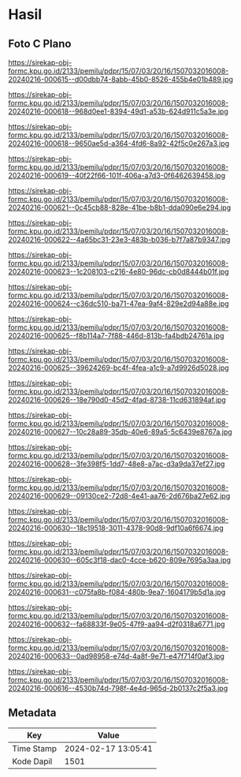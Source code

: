 # Hasil

## Foto C Plano

https://sirekap-obj-formc.kpu.go.id/2133/pemilu/pdpr/15/07/03/20/16/1507032016008-20240216-000615--d00dbb74-8abb-45b0-8526-455b4e01b489.jpg

https://sirekap-obj-formc.kpu.go.id/2133/pemilu/pdpr/15/07/03/20/16/1507032016008-20240216-000618--968d0ee1-8394-49d1-a53b-624d911c5a3e.jpg

https://sirekap-obj-formc.kpu.go.id/2133/pemilu/pdpr/15/07/03/20/16/1507032016008-20240216-000618--9650ae5d-a364-4fd6-8a92-42f5c0e267a3.jpg

https://sirekap-obj-formc.kpu.go.id/2133/pemilu/pdpr/15/07/03/20/16/1507032016008-20240216-000619--40f22f66-101f-406a-a7d3-0f6462639458.jpg

https://sirekap-obj-formc.kpu.go.id/2133/pemilu/pdpr/15/07/03/20/16/1507032016008-20240216-000621--0c45cb88-828e-41be-b8b1-dda090e6e294.jpg

https://sirekap-obj-formc.kpu.go.id/2133/pemilu/pdpr/15/07/03/20/16/1507032016008-20240216-000622--4a65bc31-23e3-483b-b036-b7f7a87b9347.jpg

https://sirekap-obj-formc.kpu.go.id/2133/pemilu/pdpr/15/07/03/20/16/1507032016008-20240216-000623--1c208103-c216-4e80-96dc-cb0d8444b01f.jpg

https://sirekap-obj-formc.kpu.go.id/2133/pemilu/pdpr/15/07/03/20/16/1507032016008-20240216-000624--c36dc510-ba71-47ea-9af4-829e2d94a88e.jpg

https://sirekap-obj-formc.kpu.go.id/2133/pemilu/pdpr/15/07/03/20/16/1507032016008-20240216-000625--f8b114a7-7f88-446d-813b-fa4bdb24761a.jpg

https://sirekap-obj-formc.kpu.go.id/2133/pemilu/pdpr/15/07/03/20/16/1507032016008-20240216-000625--39624269-bc4f-4fea-a1c9-a7d9926d5028.jpg

https://sirekap-obj-formc.kpu.go.id/2133/pemilu/pdpr/15/07/03/20/16/1507032016008-20240216-000626--18e790d0-45d2-4fad-8738-11cd631894af.jpg

https://sirekap-obj-formc.kpu.go.id/2133/pemilu/pdpr/15/07/03/20/16/1507032016008-20240216-000627--10c28a89-35db-40e6-89a5-5c6439e8767a.jpg

https://sirekap-obj-formc.kpu.go.id/2133/pemilu/pdpr/15/07/03/20/16/1507032016008-20240216-000628--3fe398f5-1dd7-48e8-a7ac-d3a9da37ef27.jpg

https://sirekap-obj-formc.kpu.go.id/2133/pemilu/pdpr/15/07/03/20/16/1507032016008-20240216-000629--09130ce2-72d8-4e41-aa76-2d676ba27e62.jpg

https://sirekap-obj-formc.kpu.go.id/2133/pemilu/pdpr/15/07/03/20/16/1507032016008-20240216-000630--18c19518-3011-4378-90d8-9df10a6f6674.jpg

https://sirekap-obj-formc.kpu.go.id/2133/pemilu/pdpr/15/07/03/20/16/1507032016008-20240216-000630--605c3f18-dac0-4cce-b620-809e7695a3aa.jpg

https://sirekap-obj-formc.kpu.go.id/2133/pemilu/pdpr/15/07/03/20/16/1507032016008-20240216-000631--c075fa8b-f084-480b-9ea7-1604179b5d1a.jpg

https://sirekap-obj-formc.kpu.go.id/2133/pemilu/pdpr/15/07/03/20/16/1507032016008-20240216-000632--fa68833f-9e05-47f9-aa94-d2f0318a6771.jpg

https://sirekap-obj-formc.kpu.go.id/2133/pemilu/pdpr/15/07/03/20/16/1507032016008-20240216-000633--0ad98958-e74d-4a8f-9e71-e47f714f0af3.jpg

https://sirekap-obj-formc.kpu.go.id/2133/pemilu/pdpr/15/07/03/20/16/1507032016008-20240216-000616--4530b74d-798f-4e4d-965d-2b0137c2f5a3.jpg


## Metadata

| Key        | Value               |
| ---------- | ------------------- |
| Time Stamp | 2024-02-17 13:05:41 |
| Kode Dapil | 1501                |



